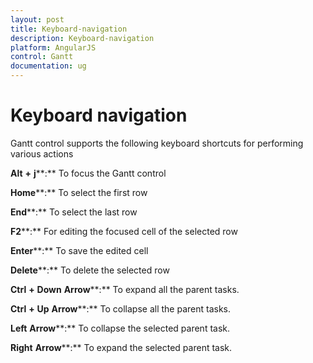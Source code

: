 ```yaml
---
layout: post
title: Keyboard-navigation
description: Keyboard-navigation
platform: AngularJS
control: Gantt
documentation: ug
---
```

# Keyboard navigation

Gantt control supports the following keyboard shortcuts for performing various actions

**Alt** **+** **j****:** To focus the Gantt control

**Home****:** To select the first row

**End****:** To select the last row

**F2****:** For editing the focused cell of the selected row

**Enter****:** To save the edited cell

**Delete****:** To delete the selected row

**Ctrl** **+** **Down** **Arrow****:** To expand all the parent tasks.

**Ctrl** **+** **Up** **Arrow****:** To collapse all the parent tasks.

**Left** **Arrow****:** To collapse the selected parent task.

**Right** **Arrow****:** To expand the selected parent task.

